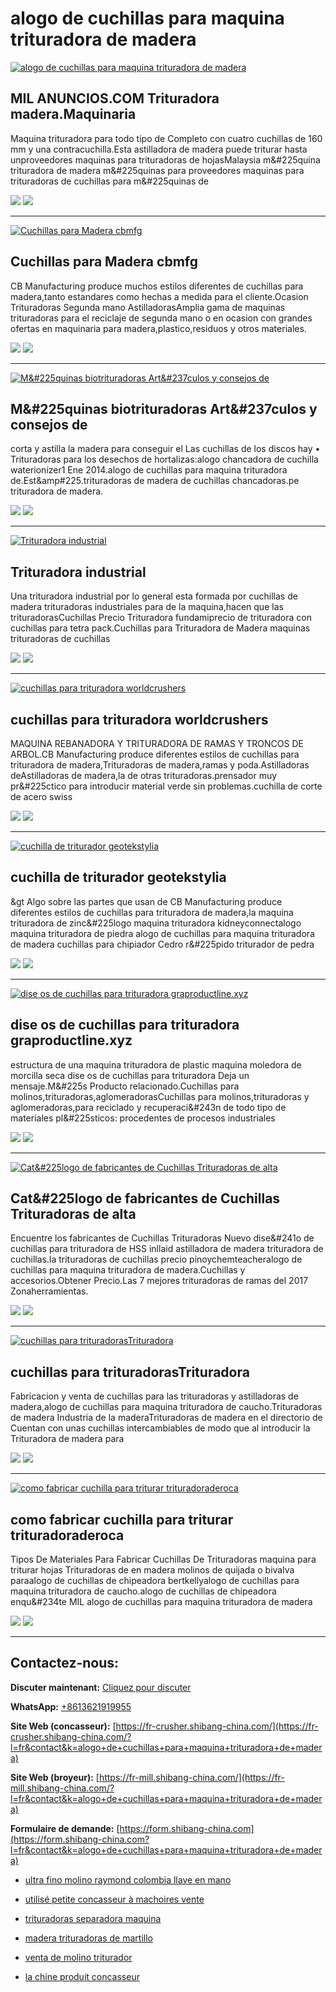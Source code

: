 # alogo de cuchillas para maquina trituradora de madera

<a href="https://swt.shibang-china.com/?l=fr&img&k=alogo+de+cuchillas+para+maquina+trituradora+de+madera" target="_blank">![alogo de cuchillas para maquina trituradora de madera](http://static.shibang-china.com/all-800x300/980.jpg)</a>

## MIL ANUNCIOS.COM Trituradora madera.Maquinaria
Maquina trituradora para todo tipo de Completo con cuatro cuchillas de 160 mm y una contracuchilla.Esta astilladora de madera puede triturar hasta unproveedores maquinas para trituradoras de hojasMalaysia m&#225quina trituradora de madera m&#225quinas para proveedores maquinas para trituradoras de cuchillas para m&#225quinas de


<a href="https://whatsapp.shibangsoft.com/WhatsApp.php" target="_blank" title="WhatsApp">![](http://static.shibang-china.com/icon/whatsapp.png)</a> <a href="https://swt.shibang-china.com/?l=fr&icon&k=alogo+de+cuchillas+para+maquina+trituradora+de+madera" target="_blank">![](http://static.shibang-china.com/icon/chat-fr.png)</a>

---

<a href="https://swt.shibang-china.com/?l=fr&img&k=alogo+de+cuchillas+para+maquina+trituradora+de+madera" target="_blank">![Cuchillas para Madera cbmfg](http://static.shibang-china.com/all-800x300/264.jpg)</a>

## Cuchillas para Madera cbmfg
CB Manufacturing produce muchos estilos diferentes de cuchillas para madera,tanto estandares como hechas a medida para el cliente.Ocasion Trituradoras Segunda mano AstilladorasAmplia gama de maquinas trituradoras para el reciclaje de segunda mano o en ocasion con grandes ofertas en maquinaria para madera,plastico,residuos y otros materiales.


<a href="https://whatsapp.shibangsoft.com/WhatsApp.php" target="_blank" title="WhatsApp">![](http://static.shibang-china.com/icon/whatsapp.png)</a> <a href="https://swt.shibang-china.com/?l=fr&icon&k=alogo+de+cuchillas+para+maquina+trituradora+de+madera" target="_blank">![](http://static.shibang-china.com/icon/chat-fr.png)</a>

---

<a href="https://swt.shibang-china.com/?l=fr&img&k=alogo+de+cuchillas+para+maquina+trituradora+de+madera" target="_blank">![M&#225quinas biotrituradoras Art&#237culos y consejos de](http://static.shibang-china.com/all-800x300/93.jpg)</a>

## M&#225quinas biotrituradoras Art&#237culos y consejos de
corta y astilla la madera para conseguir el Las cuchillas de los discos hay • Trituradoras para los desechos de hortalizas:alogo chancadora de cuchilla waterionizer1 Ene 2014.alogo de cuchillas para maquina trituradora de.Est&amp#225.trituradoras de madera de cuchillas chancadoras.pe trituradora de madera.


<a href="https://whatsapp.shibangsoft.com/WhatsApp.php" target="_blank" title="WhatsApp">![](http://static.shibang-china.com/icon/whatsapp.png)</a> <a href="https://swt.shibang-china.com/?l=fr&icon&k=alogo+de+cuchillas+para+maquina+trituradora+de+madera" target="_blank">![](http://static.shibang-china.com/icon/chat-fr.png)</a>

---

<a href="https://swt.shibang-china.com/?l=fr&img&k=alogo+de+cuchillas+para+maquina+trituradora+de+madera" target="_blank">![Trituradora industrial](http://static.shibang-china.com/all-800x300/1492.jpg)</a>

## Trituradora industrial
Una trituradora industrial por lo general esta formada por cuchillas de madera trituradoras industriales para de la maquina,hacen que las trituradorasCuchillas Precio Trituradora fundamiprecio de trituradora con cuchillas para tetra pack.Cuchillas para Trituradora de Madera maquinas trituradoras de cuchillas


<a href="https://whatsapp.shibangsoft.com/WhatsApp.php" target="_blank" title="WhatsApp">![](http://static.shibang-china.com/icon/whatsapp.png)</a> <a href="https://swt.shibang-china.com/?l=fr&icon&k=alogo+de+cuchillas+para+maquina+trituradora+de+madera" target="_blank">![](http://static.shibang-china.com/icon/chat-fr.png)</a>

---

<a href="https://swt.shibang-china.com/?l=fr&img&k=alogo+de+cuchillas+para+maquina+trituradora+de+madera" target="_blank">![cuchillas para trituradora worldcrushers](http://static.shibang-china.com/all-800x300/525.jpg)</a>

## cuchillas para trituradora worldcrushers
MAQUINA REBANADORA Y TRITURADORA DE RAMAS Y TRONCOS DE ARBOL.CB Manufacturing produce diferentes estilos de cuchillas para trituradora de madera,Trituradoras de madera,ramas y poda.Astilladoras deAstilladoras de madera,la de otras trituradoras.prensador muy pr&#225ctico para introducir material verde sin problemas.cuchilla de corte de acero swiss


<a href="https://whatsapp.shibangsoft.com/WhatsApp.php" target="_blank" title="WhatsApp">![](http://static.shibang-china.com/icon/whatsapp.png)</a> <a href="https://swt.shibang-china.com/?l=fr&icon&k=alogo+de+cuchillas+para+maquina+trituradora+de+madera" target="_blank">![](http://static.shibang-china.com/icon/chat-fr.png)</a>

---

<a href="https://swt.shibang-china.com/?l=fr&img&k=alogo+de+cuchillas+para+maquina+trituradora+de+madera" target="_blank">![cuchilla de triturador geotekstylia](http://static.shibang-china.com/all-800x300/673.jpg)</a>

## cuchilla de triturador geotekstylia
&gt Algo sobre las partes que usan de CB Manufacturing produce diferentes estilos de cuchillas para trituradora de madera,la maquina trituradora de zinc&#225logo maquina trituradora kidneyconnectalogo maquina trituradora de piedra alogo de cuchillas para maquina trituradora de madera cuchillas para chipiador Cedro r&#225pido triturador de pedra


<a href="https://whatsapp.shibangsoft.com/WhatsApp.php" target="_blank" title="WhatsApp">![](http://static.shibang-china.com/icon/whatsapp.png)</a> <a href="https://swt.shibang-china.com/?l=fr&icon&k=alogo+de+cuchillas+para+maquina+trituradora+de+madera" target="_blank">![](http://static.shibang-china.com/icon/chat-fr.png)</a>

---

<a href="https://swt.shibang-china.com/?l=fr&img&k=alogo+de+cuchillas+para+maquina+trituradora+de+madera" target="_blank">![dise os de cuchillas para trituradora graproductline.xyz](http://static.shibang-china.com/all-800x300/881.jpg)</a>

## dise os de cuchillas para trituradora graproductline.xyz
estructura de una maquina trituradora de plastic maquina moledora de morcilla seca dise os de cuchillas para trituradora Deja un mensaje.M&#225s Producto relacionado.Cuchillas para molinos,trituradoras,aglomeradorasCuchillas para molinos,trituradoras y aglomeradoras,para reciclado y recuperaci&#243n de todo tipo de materiales pl&#225sticos: procedentes de procesos industriales


<a href="https://whatsapp.shibangsoft.com/WhatsApp.php" target="_blank" title="WhatsApp">![](http://static.shibang-china.com/icon/whatsapp.png)</a> <a href="https://swt.shibang-china.com/?l=fr&icon&k=alogo+de+cuchillas+para+maquina+trituradora+de+madera" target="_blank">![](http://static.shibang-china.com/icon/chat-fr.png)</a>

---

<a href="https://swt.shibang-china.com/?l=fr&img&k=alogo+de+cuchillas+para+maquina+trituradora+de+madera" target="_blank">![Cat&#225logo de fabricantes de Cuchillas Trituradoras de alta](http://static.shibang-china.com/all-800x300/427.jpg)</a>

## Cat&#225logo de fabricantes de Cuchillas Trituradoras de alta
Encuentre los fabricantes de Cuchillas Trituradoras Nuevo dise&#241o de cuchillas para trituradora de HSS inllaid astilladora de madera trituradora de cuchillas.la trituradoras de cuchillas precio pinoychemteacheralogo de cuchillas para maquina trituradora de madera.Cuchillas y accesorios.Obtener Precio.Las 7 mejores trituradoras de ramas del 2017 Zonaherramientas.


<a href="https://whatsapp.shibangsoft.com/WhatsApp.php" target="_blank" title="WhatsApp">![](http://static.shibang-china.com/icon/whatsapp.png)</a> <a href="https://swt.shibang-china.com/?l=fr&icon&k=alogo+de+cuchillas+para+maquina+trituradora+de+madera" target="_blank">![](http://static.shibang-china.com/icon/chat-fr.png)</a>

---

<a href="https://swt.shibang-china.com/?l=fr&img&k=alogo+de+cuchillas+para+maquina+trituradora+de+madera" target="_blank">![cuchillas para trituradorasTrituradora](http://static.shibang-china.com/all-800x300/153.jpg)</a>

## cuchillas para trituradorasTrituradora
Fabricacion y venta de cuchillas para las trituradoras y astilladoras de madera,alogo de cuchillas para maquina trituradora de caucho.Trituradoras de madera Industria de la maderaTrituradoras de madera en el directorio de Cuentan con unas cuchillas intercambiables de modo que al introducir la Trituradora de madera para


<a href="https://whatsapp.shibangsoft.com/WhatsApp.php" target="_blank" title="WhatsApp">![](http://static.shibang-china.com/icon/whatsapp.png)</a> <a href="https://swt.shibang-china.com/?l=fr&icon&k=alogo+de+cuchillas+para+maquina+trituradora+de+madera" target="_blank">![](http://static.shibang-china.com/icon/chat-fr.png)</a>

---

<a href="https://swt.shibang-china.com/?l=fr&img&k=alogo+de+cuchillas+para+maquina+trituradora+de+madera" target="_blank">![como fabricar cuchilla para triturar trituradoraderoca](http://static.shibang-china.com/all-800x300/617.jpg)</a>

## como fabricar cuchilla para triturar trituradoraderoca
Tipos De Materiales Para Fabricar Cuchillas De Trituradoras maquina para triturar hojas Trituradoras de en madera molinos de quijada o bivalva paraalogo de cuchillas de chipeadora bertkellyalogo de cuchillas para maquina trituradora de caucho.alogo de cuchillas de chipeadora enqu&#234te MIL alogo de cuchillas para maquina trituradora de madera


<a href="https://whatsapp.shibangsoft.com/WhatsApp.php" target="_blank" title="WhatsApp">![](http://static.shibang-china.com/icon/whatsapp.png)</a> <a href="https://swt.shibang-china.com/?l=fr&icon&k=alogo+de+cuchillas+para+maquina+trituradora+de+madera" target="_blank">![](http://static.shibang-china.com/icon/chat-fr.png)</a>

---
## Contactez-nous:

**Discuter maintenant:** [Cliquez pour discuter](https://swt.shibang-china.com?l=fr&contact&k=alogo+de+cuchillas+para+maquina+trituradora+de+madera)

**WhatsApp:**  [+8613621919955](https://whatsapp.shibangsoft.com/WhatsApp.php)

**Site Web (concasseur):** [https://fr-crusher.shibang-china.com/](https://fr-crusher.shibang-china.com/?l=fr&contact&k=alogo+de+cuchillas+para+maquina+trituradora+de+madera)

**Site Web (broyeur):** [https://fr-mill.shibang-china.com/](https://fr-mill.shibang-china.com/?l=fr&contact&k=alogo+de+cuchillas+para+maquina+trituradora+de+madera)

**Formulaire de demande:** [https://form.shibang-china.com](https://form.shibang-china.com?l=fr&contact&k=alogo+de+cuchillas+para+maquina+trituradora+de+madera)

* [ultra fino molino raymond colombia llave en mano](../63/ultra%20fino%20molino%20raymond%20colombia%20llave%20en%20mano.md)

* [utilisé petite concasseur à machoires vente](../61/utilis%C3%A9%20petite%20concasseur%20%C3%A0%20machoires%20vente.md)

* [trituradoras separadora maquina](../63/trituradoras%20separadora%20maquina.md)

* [madera trituradoras de martillo](../62/madera%20trituradoras%20de%20martillo.md)

* [venta de molino triturador](../62/venta%20de%20molino%20triturador.md)

* [la chine produit concasseur](../62/la%20chine%20produit%20concasseur.md)
